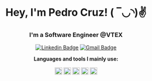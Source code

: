 <h1 align="center">Hey, I'm Pedro Cruz! ( ‾◡◝)✌</h1>

<h3 align="center">I'm a Software Engineer @VTEX</h3>


<div align="center">
 
[![Linkedin Badge](https://img.shields.io/badge/-Pedro%20Cruz-494c52?style=flat&logo=Linkedin&logoColor=white&link=https://www.linkedin.com/in/pedrosantoscruz/)](https://www.linkedin.com/in/pedrosantoscruz/) [![Gmail Badge](https://img.shields.io/badge/-pscruzzz@outlook.com-494c52?style=flat&logo=Gmail&logoColor=white&link=mailto:pscruzzz@outlook.com)](mailto:pscruzzz@outlook.com)  
 
**Languages and tools I mainly use:**

<img align="center" height="20" src="https://raw.githubusercontent.com/jakeliny/jakeliny/master/images/typescript.png">
<img align="center" height="20" src="https://assets.vercel.com/image/upload/v1607554385/repositories/next-js/next-logo.png">
<img align="center" height="20" src="https://raw.githubusercontent.com/jakeliny/jakeliny/master/images/nodejs.png">
<img align="center" height="20" src="https://raw.githubusercontent.com/jakeliny/jakeliny/master/images/react.png">
<img align="center" height="20" src="https://raw.githubusercontent.com/jakeliny/jakeliny/master/images/javascript.png">
  
</div>
<!--
**pscruzzz/pscruzzz** is a ✨ _special_ ✨ repository because its `README.md` (this file) appears on your GitHub profile.

Here are some ideas to get you started:

- 🔭 I’m currently working on ...
- 🌱 I’m currently learning ...
- 👯 I’m looking to collaborate on ...
- 🤔 I’m looking for help with ...
- 💬 Ask me about ...
- 📫 How to reach me: ...
- 😄 Pronouns: ...
- ⚡ Fun fact: ...
-->
